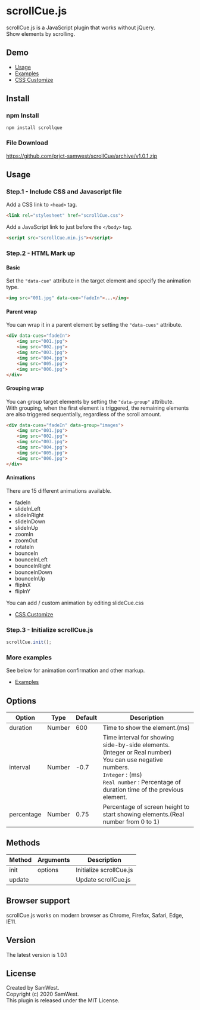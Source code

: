 # scrollCue.js
scrollCue.js is a JavaScript plugin that works without jQuery.  
Show elements by scrolling.

## Demo
* [Usage](https://prjct-samwest.github.io/scrollCue/)  
* [Examples](https://prjct-samwest.github.io/scrollCue/examples.html)  
* [CSS Customize](https://prjct-samwest.github.io/scrollCue/customize.html)

## Install

### npm Install
```
npm install scrollque
```

### File Download
https://github.com/prjct-samwest/scrollCue/archive/v1.0.1.zip


## Usage

### Step.1 - Include CSS and Javascript file
Add a CSS link to `<head>` tag.
```html
<link rel="stylesheet" href="scrollCue.css">
```
Add a JavaScript link to just before the `</body>` tag.
```html
<script src="scrollCue.min.js"></script>
```
### Step.2 - HTML Mark up

#### Basic
Set the `"data-cue"` attribute in the target element and specify the animation type.
```html
<img src="001.jpg" data-cue="fadeIn">...</img>
```

#### Parent wrap
You can wrap it in a parent element by setting the `"data-cues"` attribute.
```html
<div data-cues="fadeIn">
    <img src="001.jpg">
    <img src="002.jpg">
    <img src="003.jpg">
    <img src="004.jpg">
    <img src="005.jpg">
    <img src="006.jpg">
</div>
```


#### Grouping wrap
You can group target elements by setting the `"data-group"` attribute.  
With grouping, when the first element is triggered, the remaining elements are also triggered sequentially, regardless of the scroll amount.
```html
<div data-cues="fadeIn" data-group="images">
    <img src="001.jpg">
    <img src="002.jpg">
    <img src="003.jpg">
    <img src="004.jpg">
    <img src="005.jpg">
    <img src="006.jpg">
</div>
```



#### Animations
There are 15 different animations available.

* fadeIn
* slideInLeft
* slideInRight
* slideInDown
* slideInUp
* zoomIn
* zoomOut
* rotateIn
* bounceIn
* bounceInLeft
* bounceInRight
* bounceInDown
* bounceInUp
* flipInX
* flipInY

You can add / custom animation by editing slideCue.css  
*  [CSS Customize](https://prjct-samwest.github.io/scrollCue/customize.html)

### Step.3 - Initialize scrollCue.js
```javascript
scrollCue.init();
```

### More examples
See below for animation confirmation and other markup.  
* [Examples](https://prjct-samwest.github.io/scrollCue/examples.html)  


## Options
|Option|Type|Default|Description|
|---|---|---|---|
|duration|Number|600|Time to show the element.(ms)|
|interval|Number|-0.7|Time interval for showing side-by-side elements. (Integer or Real number)<br> You can use negative numbers.<br>`Integer` : (ms)<br>`Real number` : Percentage of duration time of the previous element.|
|percentage|Number|0.75|Percentage of screen height to start showing elements.(Real number from 0 to 1)|


## Methods
|Method|Arguments|Description|
|---|---|---|
|init|options|Initialize scrollCue.js|
|update| |Update scrollCue.js|


## Browser support
scrollCue.js works on modern browser as Chrome, Firefox, Safari, Edge, IE11.

## Version
The latest version is 1.0.1

## License
Created by SamWest.  
Copyright (c) 2020 SamWest.  
This plugin is released under the MIT License.